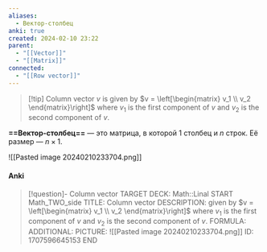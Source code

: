 ```yaml
---
aliases:
  - Вектор-столбец
anki: true
created: 2024-02-10 23:22
parent:
  - "[[Vector]]"
  - "[[Matrix]]"
connected:
  - "[[Row vector]]"
---
```


> [!tip] Column vector $v$ is 
given by $v = \left[\begin{matrix} v_1 \\ v_2 \end{matrix}\right]$ 
where $v_1$ is the first component of $v$ and $v_2$ is the second component of $v$.

**==Вектор-столбец==** — это матрица, в которой $1$ столбец и $n$ строк. Её размер — $n{\times}1$.

![[Pasted image 20240210233704.png]]

#### Anki
> [!question]- Column vector
TARGET DECK: Math::Linal 
START
Math_TWO_side
TITLE: Column vector
DESCRIPTION: given by $v = \left[\begin{matrix} v_1 \\ v_2 \end{matrix}\right]$ 
where $v_1$ is the first component of $v$ and $v_2$ is the second component of $v$.
FORMULA: 
ADDITIONAL:
PICTURE: ![[Pasted image 20240210233704.png]]
ID: 1707596645153
END